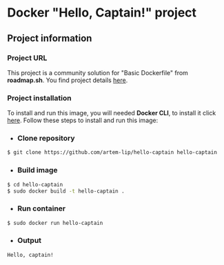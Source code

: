 # Docker "Hello, Captain!" project

## Project information

### Project URL

This project is a community solution for "Basic Dockerfile" from **roadmap.sh**. You find project details [here](https://roadmap.sh/projects/basic-dockerfile).

### Project installation

To install and run this image, you will needed **Docker CLI**, to install it click [here](https://docs.docker.com/get-started/get-docker/). Follow these steps to install and run this image:

- ### Clone repository

````sh
$ git clone https://github.com/artem-lip/hello-captain hello-captain
````

- ### Build image

````sh
$ cd hello-captain
$ sudo docker build -t hello-captain .
````

- ### Run container

````sh
$ sudo docker run hello-captain
````

- ### Output

````
Hello, captain!
````
